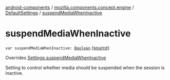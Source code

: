 [android-components](../../index.md) / [mozilla.components.concept.engine](../index.md) / [DefaultSettings](index.md) / [suspendMediaWhenInactive](./suspend-media-when-inactive.md)

# suspendMediaWhenInactive

`var suspendMediaWhenInactive: `[`Boolean`](https://kotlinlang.org/api/latest/jvm/stdlib/kotlin/-boolean/index.html) [(source)](https://github.com/mozilla-mobile/android-components/blob/master/components/concept/engine/src/main/java/mozilla/components/concept/engine/Settings.kt#L207)

Overrides [Settings.suspendMediaWhenInactive](../-settings/suspend-media-when-inactive.md)

Setting to control whether media should be suspended when the session is inactive.

